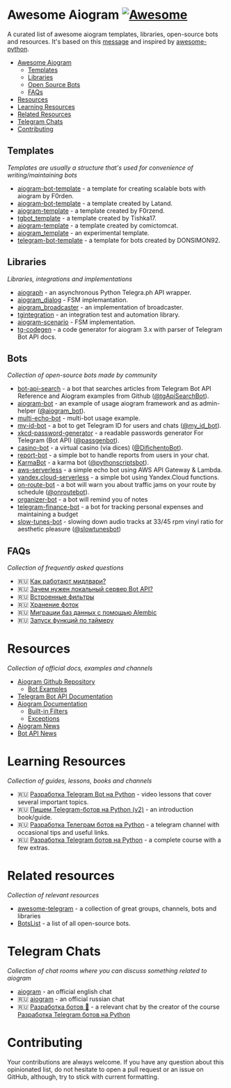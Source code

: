 # Awesome Aiogram [![Awesome](https://cdn.rawgit.com/sindresorhus/awesome/d7305f38d29fed78fa85652e3a63e154dd8e8829/media/badge.svg)](https://github.com/sindresorhus/awesome)

A curated list of awesome aiogram templates, libraries, open-source bots and resources. It's based on this [message](https://t.me/aiogram_ru/168411) and inspired by [awesome-python](https://github.com/vinta/awesome-python).

* [Awesome Aiogram](#awesome-aiogram)
  * [Templates](#templates)
  * [Libraries](#libraries)
  * [Open Source Bots](#bots)
  * [FAQs](#faqs)
* [Resources](#resources)
* [Learning Resources](#learning-resources)
* [Related Resources](#related-resources)
* [Telegram Chats](#telegram-chats)
* [Contributing](#contributing)

## Templates

*Templates are usually a structure that's used for convenience of writing/maintaining bots*

* [aiogram-bot-template](https://github.com/Forden/aiogram-bot-template) - a template for creating scalable bots with aiogram by F0rden.
* [aiogram-bot-template](https://github.com/Latand/aiogram-bot-template) - a template created by Latand.
* [aiogram-template](https://github.com/F0rzend/aiogram-template) - a template created by F0rzend.
* [tgbot_template](https://github.com/Tishka17/tgbot_template) - a template created by Tishka17.
* [aiogram-template](https://github.com/comictomcat/aiogram-template) - a template created by comictomcat.
* [aiogram_template](https://github.com/fonco/aiogram_template) - an experimental template.
* [telegram-bot-template](https://github.com/DONSIMON92/telegram-bot-template) - a template for bots created by DONSIMON92.

## Libraries

*Libraries, integrations and implementations*

* [aiograph](https://github.com/aiogram/aiograph) - an asynchronous Python Telegra.ph API wrapper.
* [aiogram_dialog](https://github.com/Tishka17/aiogram_dialog) - FSM implemantation.
* [aiogram_broadcaster](https://github.com/fonco/aiogram_broadcaster) - an implementation of broadcaster.
* [tgintegration](https://github.com/JosXa/tgintegration) - an integration test and automation library.
* [aiogram-scenario](https://github.com/Abstract-X/aiogram-scenario) - FSM implementation.
* [tg-codegen](https://github.com/aiogram/tg-codegen) - a code generator for aiogram 3.x with parser of Telegram Bot API docs.

## Bots
 
*Collection of open-source bots made by community*

* [bot-api-search](https://github.com/Lamroy95/bot-api-search) - a bot that searches articles from Telegram Bot API Reference 
  and Aiogram examples from Github ([@tgApiSearchBot](https://t.me/tgApiSearchBot)).
* [aiogram-bot](https://github.com/aiogram/bot) - an example of usage aiogram framework and as admin-helper 
  ([@aiogram_bot](https://t.me/aiogram_bot)).
* [multi-echo-bot](https://github.com/Forden/telegram-multi-echo-bot) - multi-bot usage example.
* [my-id-bot](https://github.com/MasterGroosha/my-id-bot) - a bot to get Telegram ID for users and chats ([@my_id_bot](https://t.me/my_id_bot)).
* [xkcd-password-generator](https://github.com/MasterGroosha/telegram-xkcd-password-generator) - 
a readable passwords generator For Telegram (Bot API) ([@passgenbot](https://t.me/passgenbot)).
* [casino-bot](https://github.com/MasterGroosha/telegram-casino-bot) - a virtual casino (via dices) ([@DifichentoBot](https://t.me/DifichentoBot)).
* [report-bot](https://github.com/MasterGroosha/telegram-report-bot) - a simple bot to handle reports from users in your chat.
* [KarmaBot](https://github.com/bomzheg/KarmaBot) - a karma bot ([@pythonscriptsbot](https://t.me/pythonscriptsbot)).
* [aws-serverless](https://github.com/DavisDmitry/aiogram-aws-serverless-example) - a simple echo bot using AWS API Gateway & Lambda. 
* [yandex.cloud-serverless](https://github.com/DavisDmitry/aiogram-yandex.cloud-serverless-example) - a simple bot using Yandex.Cloud functions. 
* [on-route-bot](https://github.com/zensimilia/on-route-bot) - a bot will warn you about traffic jams on your route by schedule ([@onroutebot](https://t.me/onroutebot)).
* [organizer-bot](https://github.com/DONSIMON92/organizer) - a bot will remind you of notes
* [telegram-finance-bot](https://github.com/alexey-goloburdin/telegram-finance-bot) - a bot for tracking personal expenses and maintaining a budget
* [slow-tunes-bot](https://github.com/zensimilia/slow-tunes-bot) - slowing down audio tracks at 33/45 rpm vinyl ratio for aesthetic pleasure ([@slowtunesbot](https://t.me/slowtunesbot))

## FAQs

*Collection of frequently asked questions*

* 🇷🇺 [Как работают мидлвари?](https://t.me/aiogram_ru/133605) 
* 🇷🇺 [Зачем нужен локальный сервер Bot API?](https://t.me/aiogram_ru/339600) 
* 🇷🇺 [Встроенные фильтры](https://telegra.ph/Vstroennye-filtry-v-aiogram-12-30) 
* 🇷🇺 [Хранение фоток](https://telegra.ph/Pryamaya-ssylka-na-foto-s-telegraph-12-19) 
* 🇷🇺 [Миграции баз данных с помощью Alembic](https://telegra.ph/Migracii-baz-dannyh-gino--alembic-11-29) 
* 🇷🇺 [Запуск функций по таймеру](https://telegra.ph/Zapusk-funkcij-v-bote-po-tajmeru-11-28) 

# Resources

*Collection of official docs, examples and channels*

* [Aiogram Github Repository](https://github.com/aiogram/aiogram)
  * [Bot Examples](https://github.com/aiogram/aiogram/tree/dev-2.x/examples)
* [Telegram Bot API Documentation](https://core.telegram.org/bots/api)
* [Aiogram Documentation](http://docs.aiogram.dev/)
  * [Built-in Filters](https://docs.aiogram.dev/en/latest/dispatcher/filters.html#builtin-filters)
  * [Exceptions](https://docs.aiogram.dev/en/latest/utils/exceptions.html) 
* [Aiogram News](https://t.me/aiogram_live)
* [Bot API News](https://t.me/BotNews)

# Learning Resources

*Collection of guides, lessons, books and channels*

* 🇷🇺 [Разработка Telegram Bot на Python](https://www.youtube.com/playlist?list=PLwVBSkoL97Q3phZRyInbM4lShvS1cBl-U) - video lessons that cover several important topics.
* 🇷🇺 [Пишем Telegram-ботов на Python (v2)](https://mastergroosha.github.io/telegram-tutorial-2/) - an introduction book/guide.
* 🇷🇺 [Разработка Телеграм ботов на Python](https://t.me/botfatherdev) - a telegram channel with occasional tips and useful links.
* 🇷🇺 [Разработка Telegram ботов на Python](http://bit.ly/aiogram) - a complete course with a few extras.

# Related resources

*Collection of relevant resources*

* [awesome-telegram](https://github.com/ebertti/awesome-telegram) - a collection of great groups, channels, bots and libraries 
* [BotsList](https://github.com/DanySpin97/TelegramBotsList) - a list of all open-source bots. 

# Telegram Chats

*Сollection of chat rooms where you can discuss something related to aiogram*

* [aiogram](https://t.me/aiogram) - an official english chat
* 🇷🇺 [aiogram](https://t.me/aiogram_ru) - an official russian chat
* 🇷🇺 [Разработка ботов 🤖](https://t.me/bot_devs_novice) - a relevant chat by the creator of the course [Разработка Telegram ботов на Python](http://bit.ly/aiogram)

# Contributing

Your contributions are always welcome. If you have any question about this opinionated list, do not hesitate to open 
a pull request or an issue on GitHub, although, try to stick with current formatting.
